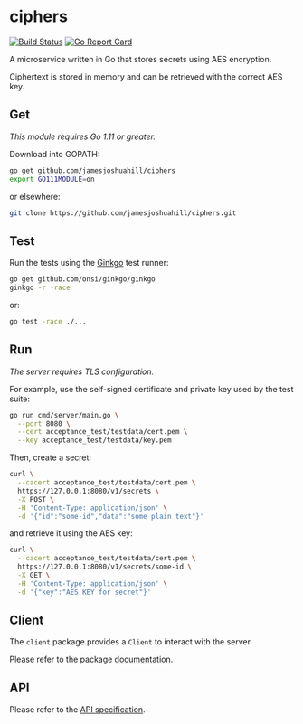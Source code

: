 # ciphers

[![Build Status](https://travis-ci.org/jamesjoshuahill/ciphers.svg?branch=master)](https://travis-ci.org/jamesjoshuahill/ciphers) [![Go Report Card](https://goreportcard.com/badge/github.com/jamesjoshuahill/ciphers)](https://goreportcard.com/report/github.com/jamesjoshuahill/ciphers)

A microservice written in Go that stores secrets using AES encryption.

Ciphertext is stored in memory and can be retrieved with the correct AES key.

## Get

_This module requires Go 1.11 or greater._

Download into GOPATH:

```bash
go get github.com/jamesjoshuahill/ciphers
export GO111MODULE=on
```

or elsewhere:

```bash
git clone https://github.com/jamesjoshuahill/ciphers.git
```

## Test

Run the tests using the [Ginkgo](https://onsi.github.io/ginkgo/) test runner:

```bash
go get github.com/onsi/ginkgo/ginkgo
ginkgo -r -race
```

or:

```bash
go test -race ./...
```

## Run

_The server requires TLS configuration._

For example, use the self-signed certificate and private key used by the test suite:

```bash
go run cmd/server/main.go \
  --port 8080 \
  --cert acceptance_test/testdata/cert.pem \
  --key acceptance_test/testdata/key.pem
```

Then, create a secret:

```bash
curl \
  --cacert acceptance_test/testdata/cert.pem \
  https://127.0.0.1:8080/v1/secrets \
  -X POST \
  -H 'Content-Type: application/json' \
  -d '{"id":"some-id","data":"some plain text"}'
```

and retrieve it using the AES key:

```bash
curl \
  --cacert acceptance_test/testdata/cert.pem \
  https://127.0.0.1:8080/v1/secrets/some-id \
  -X GET \
  -H 'Content-Type: application/json' \
  -d '{"key":"AES KEY for secret"}'
```

## Client

The `client` package provides a `Client` to interact with the server.

Please refer to the package [documentation](https://godoc.org/github.com/jamesjoshuahill/ciphers/pkg/client).

## API

Please refer to the [API specification](API.md).
